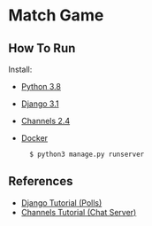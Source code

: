 # Match Game

## How To Run

Install:

* [Python 3.8](https://www.python.org/downloads/)
* [Django 3.1](https://www.djangoproject.com/download/)
* [Channels 2.4](https://channels.readthedocs.io/en/latest/installation.html)
* [Docker](https://www.docker.com/get-started)

        $ python3 manage.py runserver

## References

* [Django Tutorial (Polls)](https://docs.djangoproject.com/en/3.1/intro/tutorial01/)
* [Channels Tutorial (Chat Server)](https://channels.readthedocs.io/en/latest/tutorial/part_1.html)
